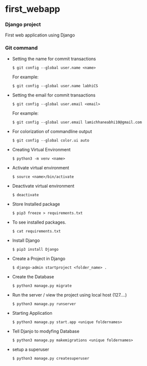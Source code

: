 # first_webapp

### Django project
First web application using Django

### Git command

* Setting the name for commit transactions

    `$ git config --global user.name <name>`

    For example:

    `$ git config --global user.name labhiCS`

* Setting the email for commit transactions

    `$ git config --global user.email <email>`

    For example:

    `$ git config --global user.email lamichhaneabhi10@gmail.com`

* For colorization of commandline output

    `$ git config --global color.ui auto`

* Creating Virtual Environment 

    `$ python3 -m venv <name>`

* Activate virtual environment 

    `$ source <name>/bin/activate`
    
* Deactivate virtual environment
    
    `$ deactivate`
    
* Store Installed package

    `$ pip3 freeze > requirements.txt`
    
* To see installed packages.

    `$ cat requirements.txt` 

* Install Django

    `$ pip3 install Django`

* Create a Project in Django 

    `$ django-admin startproject <folder_name> .`

* Create the Database 

    `$ python3 manage.py migrate`

* Run the server / view the project using local host (127....)

    `$ python3 manage.py runserver`


* Starting Application

    `$ python3 manage.py start.app <unique foldernames>`

* Tell Djanjo to modyfing Database

    `$ python3 manage.py makemigrations <unique foldernames>`

* setup a superuser

    `$ python3 manage.py createsuperuser`
